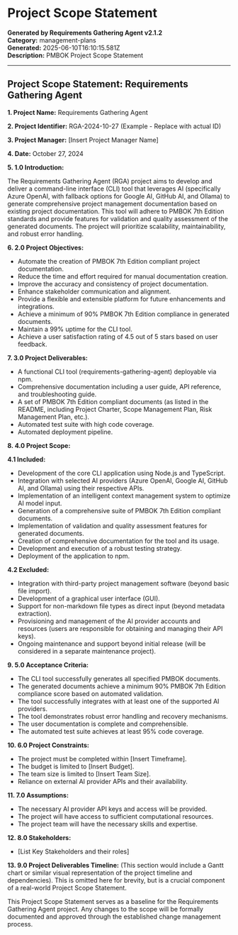 # Project Scope Statement

**Generated by Requirements Gathering Agent v2.1.2**  
**Category:** management-plans  
**Generated:** 2025-06-10T16:10:15.581Z  
**Description:** PMBOK Project Scope Statement

---

## Project Scope Statement: Requirements Gathering Agent

**1. Project Name:** Requirements Gathering Agent

**2. Project Identifier:** RGA-2024-10-27 (Example - Replace with actual ID)

**3. Project Manager:** [Insert Project Manager Name]

**4. Date:** October 27, 2024

**5. 1.0 Introduction:**

The Requirements Gathering Agent (RGA) project aims to develop and deliver a command-line interface (CLI) tool that leverages AI (specifically Azure OpenAI, with fallback options for Google AI, GitHub AI, and Ollama) to generate comprehensive project management documentation based on existing project documentation.  This tool will adhere to PMBOK 7th Edition standards and provide features for validation and quality assessment of the generated documents. The project will prioritize scalability, maintainability, and robust error handling.

**6. 2.0 Project Objectives:**

* Automate the creation of PMBOK 7th Edition compliant project documentation.
* Reduce the time and effort required for manual documentation creation.
* Improve the accuracy and consistency of project documentation.
* Enhance stakeholder communication and alignment.
* Provide a flexible and extensible platform for future enhancements and integrations.
* Achieve a minimum of 90% PMBOK 7th Edition compliance in generated documents.
* Maintain a 99% uptime for the CLI tool.
* Achieve a user satisfaction rating of 4.5 out of 5 stars based on user feedback.

**7. 3.0 Project Deliverables:**

* A functional CLI tool (requirements-gathering-agent) deployable via npm.
* Comprehensive documentation including a user guide, API reference, and troubleshooting guide.
* A set of PMBOK 7th Edition compliant documents (as listed in the README, including Project Charter, Scope Management Plan, Risk Management Plan, etc.).
* Automated test suite with high code coverage.
* Automated deployment pipeline.


**8. 4.0 Project Scope:**

**4.1 Included:**

* Development of the core CLI application using Node.js and TypeScript.
* Integration with selected AI providers (Azure OpenAI, Google AI, GitHub AI, and Ollama) using their respective APIs.
* Implementation of an intelligent context management system to optimize AI model input.
* Generation of a comprehensive suite of PMBOK 7th Edition compliant documents.
* Implementation of validation and quality assessment features for generated documents.
* Creation of comprehensive documentation for the tool and its usage.
* Development and execution of a robust testing strategy.
* Deployment of the application to npm.

**4.2 Excluded:**

* Integration with third-party project management software (beyond basic file import).
* Development of a graphical user interface (GUI).
* Support for non-markdown file types as direct input (beyond metadata extraction).
* Provisioning and management of the AI provider accounts and resources (users are responsible for obtaining and managing their API keys).
* Ongoing maintenance and support beyond initial release (will be considered in a separate maintenance project).

**9. 5.0 Acceptance Criteria:**

* The CLI tool successfully generates all specified PMBOK documents.
* The generated documents achieve a minimum 90% PMBOK 7th Edition compliance score based on automated validation.
* The tool successfully integrates with at least one of the supported AI providers.
* The tool demonstrates robust error handling and recovery mechanisms.
* The user documentation is complete and comprehensible.
* The automated test suite achieves at least 95% code coverage.


**10. 6.0 Project Constraints:**

* The project must be completed within [Insert Timeframe].
* The budget is limited to [Insert Budget].
* The team size is limited to [Insert Team Size].
* Reliance on external AI provider APIs and their availability.


**11. 7.0 Assumptions:**

* The necessary AI provider API keys and access will be provided.
* The project will have access to sufficient computational resources.
* The project team will have the necessary skills and expertise.


**12. 8.0 Stakeholders:**

* [List Key Stakeholders and their roles]


**13. 9.0  Project Deliverables Timeline:** (This section would include a Gantt chart or similar visual representation of the project timeline and dependencies).  This is omitted here for brevity, but is a crucial component of a real-world Project Scope Statement.


This Project Scope Statement serves as a baseline for the Requirements Gathering Agent project.  Any changes to the scope will be formally documented and approved through the established change management process.
